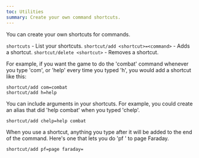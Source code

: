 ```yaml
---
toc: Utilities
summary: Create your own command shortcuts.
---
```

You can create your own shortcuts for commands.  

`shortcuts` - List your shortcuts.
`shortcut/add <shortcut>=<command>` - Adds a shortcut.
`shortcut/delete <shortcut>` - Removes a shortcut.

For example, if you want the game to do the 'combat' command whenever you type 'com', or 'help' every time you typed 'h', you would add a shortcut like this:

    shortcut/add com=combat
    shortcut/add h=help

You can include arguments in your shortcuts.  For example, you could create an alias that did 'help combat' when you typed 'chelp'.

    shortcut/add chelp=help combat

When you use a shortcut, anything you type after it will be added to the end of the command.  Here's one that lets you do 'pf <text>' to page Faraday.

    shortcut/add pf=page faraday=